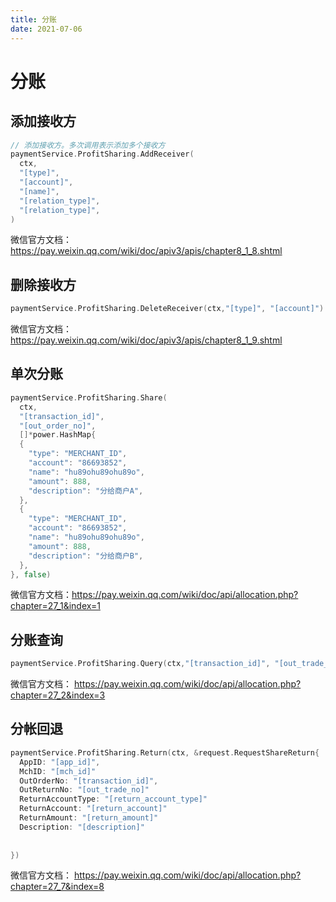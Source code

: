 ```yaml
---
title: 分账
date: 2021-07-06
---
```


# 分账

## 添加接收方

```go
// 添加接收方。多次调用表示添加多个接收方
paymentService.ProfitSharing.AddReceiver(
  ctx,
  "[type]",
  "[account]",
  "[name]",
  "[relation_type]",
  "[relation_type]",
)
```

微信官方文档： https://pay.weixin.qq.com/wiki/doc/apiv3/apis/chapter8_1_8.shtml

## 删除接收方

```go
paymentService.ProfitSharing.DeleteReceiver(ctx,"[type]", "[account]")
```

微信官方文档：https://pay.weixin.qq.com/wiki/doc/apiv3/apis/chapter8_1_9.shtml

## 单次分账

```go
paymentService.ProfitSharing.Share(
  ctx,
  "[transaction_id]",
  "[out_order_no]",
  []*power.HashMap{
  {
    "type": "MERCHANT_ID",
    "account": "86693852",
    "name": "hu89ohu89ohu89o",
    "amount": 888,
    "description": "分给商户A",
  },
  {
    "type": "MERCHANT_ID",
    "account": "86693852",
    "name": "hu89ohu89ohu89o",
    "amount": 888,
    "description": "分给商户B",
  },
}, false)
```

微信官方文档：https://pay.weixin.qq.com/wiki/doc/api/allocation.php?chapter=27_1&index=1



## 分账查询

```go
paymentService.ProfitSharing.Query(ctx,"[transaction_id]", "[out_trade_no]")
```

微信官方文档： https://pay.weixin.qq.com/wiki/doc/api/allocation.php?chapter=27_2&index=3



## 分帐回退

```go
paymentService.ProfitSharing.Return(ctx, &request.RequestShareReturn{
  AppID: "[app_id]",
  MchID: "[mch_id]"
  OutOrderNo: "[transaction_id]",
  OutReturnNo: "[out_trade_no]"
  ReturnAccountType: "[return_account_type]"
  ReturnAccount: "[return_account]"
  ReturnAmount: "[return_amount]"
  Description: "[description]"
   
  
})
```

微信官方文档： https://pay.weixin.qq.com/wiki/doc/api/allocation.php?chapter=27_7&index=8
